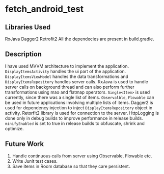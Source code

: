 # fetch_android_test

## Libraries Used
RxJava
Dagger2
Retrofit2
All the dependecies are present in build.gradle.

## Description
I have used MVVM architecture to implement the application. ```DisplayItemsActivity``` handles the ui part of the application. ```DisplayItemsViewModel``` handles the data transformations and ```DisplayItemsRepository``` handles server calls.
RxJava is used to handle server calls on background thread and can also perform further transformations using mao and flatmap operators.
```Single<Item>``` is used currently, since there was a single list of items. ```Observalble```, ```Flowable``` can be used in future applications involving multiple lists of items.
Dagger2 is used for dependency injection to inject ```DisplayItemsRepository``` object in activity. 
Retorfit2 library is used for connection to the server. HttpLogging is done only in debug builds to improve performance in release builds.
```minifyEnabled``` is set to true in release builds to obfuscate, shrink and optimize.

## Future Work
1. Handle continuous calls from server using Observable, Flowable etc.
2. Write Junit test cases.
3. Save items in Room database so that they care persistent.
